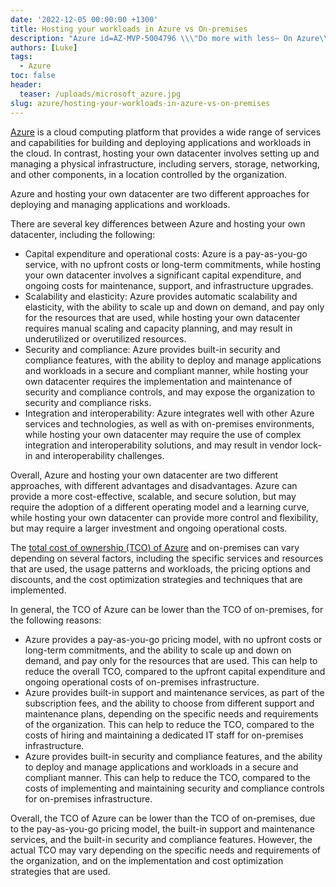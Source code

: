 ```yaml
---
date: '2022-12-05 00:00:00 +1300'
title: Hosting your workloads in Azure vs On-premises
description: "Azure id=AZ-MVP-5004796 \\\"Do more with less— On Azure\\\" is a cloud computing platform that provides a wide range ..."
authors: [Luke]
tags:
  - Azure
toc: false
header:
  teaser: /uploads/microsoft_azure.jpg
slug: azure/hosting-your-workloads-in-azure-vs-on-premises
---
```

[Azure](https://azure.microsoft.com/en-us/?WT.mc_id=AZ-MVP-5004796 "Do more with less— On Azure") is a cloud computing platform that provides a wide range of services and capabilities for building and deploying applications and workloads in the cloud. In contrast, hosting your own datacenter involves setting up and managing a physical infrastructure, including servers, storage, networking, and other components, in a location controlled by the organization.

Azure and hosting your own datacenter are two different approaches for deploying and managing applications and workloads.

There are several key differences between Azure and hosting your own datacenter, including the following:

* Capital expenditure and operational costs: Azure is a pay-as-you-go service, with no upfront costs or long-term commitments, while hosting your own datacenter involves a significant capital expenditure, and ongoing costs for maintenance, support, and infrastructure upgrades.
* Scalability and elasticity: Azure provides automatic scalability and elasticity, with the ability to scale up and down on demand, and pay only for the resources that are used, while hosting your own datacenter requires manual scaling and capacity planning, and may result in underutilized or overutilized resources.
* Security and compliance: Azure provides built-in security and compliance features, with the ability to deploy and manage applications and workloads in a secure and compliant manner, while hosting your own datacenter requires the implementation and maintenance of security and compliance controls, and may expose the organization to security and compliance risks.
* Integration and interoperability: Azure integrates well with other Azure services and technologies, as well as with on-premises environments, while hosting your own datacenter may require the use of complex integration and interoperability solutions, and may result in vendor lock-in and interoperability challenges.

Overall, Azure and hosting your own datacenter are two different approaches, with different advantages and disadvantages. Azure can provide a more cost-effective, scalable, and secure solution, but may require the adoption of a different operating model and a learning curve, while hosting your own datacenter can provide more control and flexibility, but may require a larger investment and ongoing operational costs.

The [total cost of ownership (TCO) of Azure](https://azure.microsoft.com/pricing/tco/calculator/?WT.mc_id=AZ-MVP-5004796 "Total Cost of Ownership (TCO) Calculator") and on-premises can vary depending on several factors, including the specific services and resources that are used, the usage patterns and workloads, the pricing options and discounts, and the cost optimization strategies and techniques that are implemented.

In general, the TCO of Azure can be lower than the TCO of on-premises, for the following reasons:

* Azure provides a pay-as-you-go pricing model, with no upfront costs or long-term commitments, and the ability to scale up and down on demand, and pay only for the resources that are used. This can help to reduce the overall TCO, compared to the upfront capital expenditure and ongoing operational costs of on-premises infrastructure.
* Azure provides built-in support and maintenance services, as part of the subscription fees, and the ability to choose from different support and maintenance plans, depending on the specific needs and requirements of the organization. This can help to reduce the TCO, compared to the costs of hiring and maintaining a dedicated IT staff for on-premises infrastructure.
* Azure provides built-in security and compliance features, and the ability to deploy and manage applications and workloads in a secure and compliant manner. This can help to reduce the TCO, compared to the costs of implementing and maintaining security and compliance controls for on-premises infrastructure.

Overall, the TCO of Azure can be lower than the TCO of on-premises, due to the pay-as-you-go pricing model, the built-in support and maintenance services, and the built-in security and compliance features. However, the actual TCO may vary depending on the specific needs and requirements of the organization, and on the implementation and cost optimization strategies that are used.
